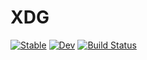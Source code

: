 # XDG

[![Stable](https://img.shields.io/badge/docs-stable-blue.svg)](https://tecosaur.github.io/XDG.jl/stable/)
[![Dev](https://img.shields.io/badge/docs-dev-blue.svg)](https://tecosaur.github.io/XDG.jl/dev/)
[![Build Status](https://github.com/tecosaur/XDG.jl/actions/workflows/CI.yml/badge.svg?branch=main)](https://github.com/tecosaur/XDG.jl/actions/workflows/CI.yml?query=branch%3Amain)
